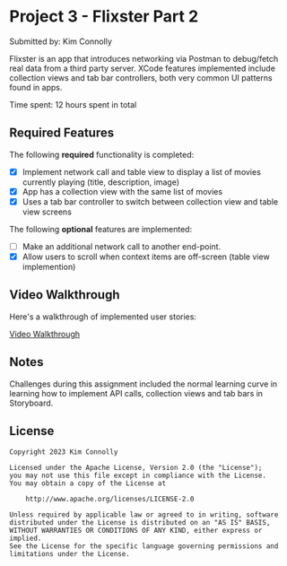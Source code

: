 # Project 3 - Flixster Part 2

Submitted by: Kim Connolly

Flixster is an app that introduces networking via Postman to debug/fetch real data from a third party server. XCode features implemented include collection views and tab bar controllers, both very common UI patterns found in apps.

Time spent: 12 hours spent in total

## Required Features

The following **required** functionality is completed:

- [x] Implement network call and table view to display a list of movies currently playing (title, description, image)
- [x] App has a collection view with the same list of movies
- [x] Uses a tab bar controller to switch between collection view and table view screens
 
The following **optional** features are implemented:

- [ ] Make an additional network call to another end-point.	
- [x] Allow users to scroll when context items are off-screen (table view implemention)

## Video Walkthrough

Here's a walkthrough of implemented user stories:

<a href="https://imgur.com/mkqA677">Video Walkthrough</a>

## Notes

Challenges during this assignment included the normal learning curve in learning how to implement API calls, collection views and tab bars in Storyboard.

## License

    Copyright 2023 Kim Connolly

    Licensed under the Apache License, Version 2.0 (the "License");
    you may not use this file except in compliance with the License.
    You may obtain a copy of the License at

        http://www.apache.org/licenses/LICENSE-2.0

    Unless required by applicable law or agreed to in writing, software
    distributed under the License is distributed on an "AS IS" BASIS,
    WITHOUT WARRANTIES OR CONDITIONS OF ANY KIND, either express or implied.
    See the License for the specific language governing permissions and
    limitations under the License.
